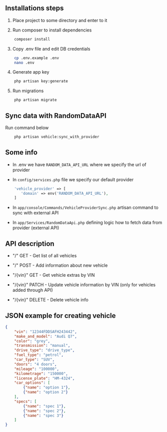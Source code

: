 ## Installations steps

1. Place project to some directory and enter to it

2. Run composer to install dependencies  
```bash
    composer install
```

3. Copy .env file and edit DB credentials
```bash
    cp .env.example .env
    nano .env
```

4. Generate app key
```bash
    php artisan key:generate
```

5. Run migrations
```bash
    php artisan migrate
```

## Sync data with RandomDataAPI

Run command below
```bash
    php artisan vehicle:sync_with_provider
```

## Some info

* In .env we have `RANDOM_DATA_API_URL` where we specify the url of provider

* In `config/services.php` file we specify our default provider
```php
    'vehicle_provider' => [
       'domain' => env('RANDOM_DATA_API_URL'),
    ]
```

* In `app/console/Commands/VehicleProviderSync.php` artisan command to sync with external API

* In `app/Services/RandomDataApi.php` defining logic how to fetch data from provider (external API)

## API description

* "/" GET - Get list of all vehicles

* "/" POST - Add information about new vehicle

* "/{vin}" GET - Get vehicle extras by VIN

* "/{vin}" PATCH - Update vehicle information by VIN (only for vehicles added through API)

* "/{vin}" DELETE - Delete vehicle info

## JSON example for creating vehicle

```json
{
    "vin": "12344FDDSAFH243442",
    "make_and_model": "Audi Q7",
    "color": "grey",
    "transmission": "manual",
    "drive_type": "drive_type",
    "fuel_type": "petrol",
    "car_type": "SUV",
    "doors": "4 doors",
    "mileage": "100000",
    "kilometrage": "150000",
    "license_plate": "HM-4324",
    "car_options": [
        {"name": "option 1"},
        {"name": "option 2"}
    ],
    "specs": [
        {"name": "spec 1"},
        {"name": "spec 2"},
        {"name": "spec 3"}
    ]
}
```
